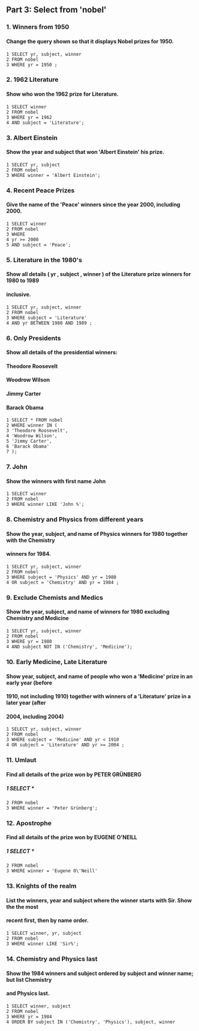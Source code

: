 ## Part 3: Select from 'nobel'

### 1. Winners from 1950

#### Change the query shown so that it displays Nobel prizes for 1950.

```
1 SELECT yr, subject, winner
2 FROM nobel
3 WHERE yr = 1950 ;
```
### 2. 1962 Literature

#### Show who won the 1962 prize for Literature.

```
1 SELECT winner
2 FROM nobel
3 WHERE yr = 1962
4 AND subject = 'Literature';
```
### 3. Albert Einstein

#### Show the year and subject that won 'Albert Einstein' his prize.


```
1 SELECT yr, subject
2 FROM nobel
3 WHERE winner = 'Albert Einstein';
```
### 4. Recent Peace Prizes

#### Give the name of the 'Peace' winners since the year 2000, including 2000.

```
1 SELECT winner
2 FROM nobel
3 WHERE
4 yr >= 2000
5 AND subject = 'Peace';
```
### 5. Literature in the 1980's

#### Show all details ( yr , subject , winner ) of the Literature prize winners for 1980 to 1989

#### inclusive.

```
1 SELECT yr, subject, winner
2 FROM nobel
3 WHERE subject = 'Literature'
4 AND yr BETWEEN 1980 AND 1989 ;
```
### 6. Only Presidents

#### Show all details of the presidential winners:

#### Theodore Roosevelt

#### Woodrow Wilson

#### Jimmy Carter

#### Barack Obama


```
1 SELECT * FROM nobel
2 WHERE winner IN (
3 'Theodore Roosevelt',
4 'Woodrow Wilson',
5 'Jimmy Carter',
6 'Barack Obama'
7 );
```
### 7. John

#### Show the winners with first name John

```
1 SELECT winner
2 FROM nobel
3 WHERE winner LIKE 'John %';
```
### 8. Chemistry and Physics from different years

#### Show the year, subject, and name of Physics winners for 1980 together with the Chemistry

#### winners for 1984.

```
1 SELECT yr, subject, winner
2 FROM nobel
3 WHERE subject = 'Physics' AND yr = 1980
4 OR subject = 'Chemistry' AND yr = 1984 ;
```
### 9. Exclude Chemists and Medics

#### Show the year, subject, and name of winners for 1980 excluding Chemistry and Medicine

```
1 SELECT yr, subject, winner
2 FROM nobel
3 WHERE yr = 1980
4 AND subject NOT IN ('Chemistry', 'Medicine');
```

### 10. Early Medicine, Late Literature

#### Show year, subject, and name of people who won a 'Medicine' prize in an early year (before

#### 1910, not including 1910) together with winners of a 'Literature' prize in a later year (after

#### 2004, including 2004)

```
1 SELECT yr, subject, winner
2 FROM nobel
3 WHERE subject = 'Medicine' AND yr < 1910
4 OR subject = 'Literature' AND yr >= 2004 ;
```
### 11. Umlaut

#### Find all details of the prize won by PETER GRÜNBERG

##### 1 SELECT *

```
2 FROM nobel
3 WHERE winner = 'Peter Grünberg';
```
### 12. Apostrophe

#### Find all details of the prize won by EUGENE O'NEILL

##### 1 SELECT *

```
2 FROM nobel
3 WHERE winner = 'Eugene O\'Neill'
```
### 13. Knights of the realm

#### List the winners, year and subject where the winner starts with Sir. Show the the most

#### recent first, then by name order.


```
1 SELECT winner, yr, subject
2 FROM nobel
3 WHERE winner LIKE 'Sir%';
```
### 14. Chemistry and Physics last

#### Show the 1984 winners and subject ordered by subject and winner name; but list Chemistry

#### and Physics last.

```
1 SELECT winner, subject
2 FROM nobel
3 WHERE yr = 1984
4 ORDER BY subject IN ('Chemistry', 'Physics'), subject, winner
```